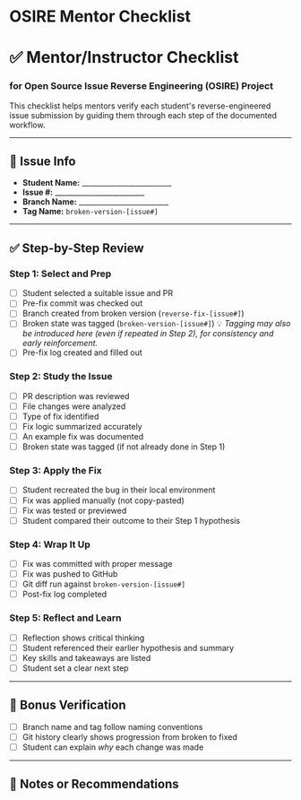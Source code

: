# OSIRE Mentor Checklist

# ✅ Mentor/Instructor Checklist

### for Open Source Issue Reverse Engineering (OSIRE) Project

This checklist helps mentors verify each student's reverse-engineered issue submission by guiding them through each step of the documented workflow.

---

## 📌 Issue Info

- **Student Name:** _________________________
- **Issue #:** _________________________
- **Branch Name:** _________________________
- **Tag Name:** `broken-version-[issue#]`

---

## ✅ Step-by-Step Review

### Step 1: Select and Prep

- [ ]  Student selected a suitable issue and PR
- [ ]  Pre-fix commit was checked out
- [ ]  Branch created from broken version (`reverse-fix-[issue#]`)
- [ ]  Broken state was tagged (`broken-version-[issue#]`)
💡 *Tagging may also be introduced here (even if repeated in Step 2), for consistency and early reinforcement.*
- [ ]  Pre-fix log created and filled out

### Step 2: Study the Issue

- [ ]  PR description was reviewed
- [ ]  File changes were analyzed
- [ ]  Type of fix identified
- [ ]  Fix logic summarized accurately
- [ ]  An example fix was documented
- [ ]  Broken state was tagged (if not already done in Step 1)

### Step 3: Apply the Fix

- [ ]  Student recreated the bug in their local environment
- [ ]  Fix was applied manually (not copy-pasted)
- [ ]  Fix was tested or previewed
- [ ]  Student compared their outcome to their Step 1 hypothesis

### Step 4: Wrap It Up

- [ ]  Fix was committed with proper message
- [ ]  Fix was pushed to GitHub
- [ ]  Git diff run against `broken-version-[issue#]`
- [ ]  Post-fix log completed

### Step 5: Reflect and Learn

- [ ]  Reflection shows critical thinking
- [ ]  Student referenced their earlier hypothesis and summary
- [ ]  Key skills and takeaways are listed
- [ ]  Student set a clear next step

---

## 🧠 Bonus Verification

- [ ]  Branch name and tag follow naming conventions
- [ ]  Git history clearly shows progression from broken to fixed
- [ ]  Student can explain *why* each change was made

---

## 📝 Notes or Recommendations